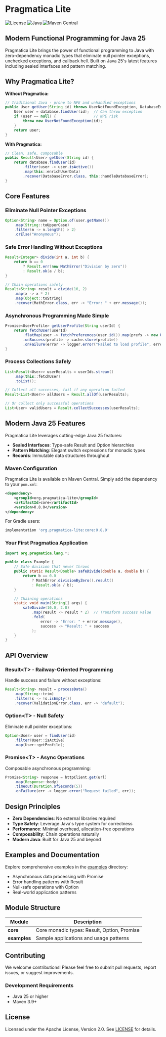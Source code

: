 # Pragmatica Lite

![License](https://img.shields.io/badge/license-Apache%202-blue.svg)
![Java](https://img.shields.io/badge/Java-25-orange.svg)
![Maven Central](https://img.shields.io/badge/Maven-0.8.0-blue.svg)

## Modern Functional Programming for Java 25

Pragmatica Lite brings the power of functional programming to Java with zero-dependency monadic types that eliminate null pointer exceptions, unchecked exceptions, and callback hell. Built on Java 25's latest features including sealed interfaces and pattern matching.

## Why Pragmatica Lite?

**Without Pragmatica:**
```java
// Traditional Java - prone to NPE and unhandled exceptions
public User getUser(String id) throws UserNotFoundException, DatabaseException {
    User user = database.findUser(id);  // Can throw exception
    if (user == null) {                 // NPE risk
        throw new UserNotFoundException(id);
    }
    return user;
}
```

**With Pragmatica:**
```java
// Clean, safe, composable
public Result<User> getUser(String id) {
    return database.findUser(id)
        .filter(user -> user.isActive())
        .map(this::enrichUserData)
        .recover(DatabaseError.class, this::handleDatabaseError);
}
```

## Core Features

### Eliminate Null Pointer Exceptions
```java
Option<String> name = Option.of(user.getName())
    .map(String::toUpperCase)
    .filter(n -> n.length() > 2)
    .orElse("Anonymous");
```

### Safe Error Handling Without Exceptions
```java
Result<Integer> divide(int a, int b) {
    return b == 0
        ? Result.err(new MathError("Division by zero"))
        : Result.ok(a / b);
}

// Chain operations safely
Result<String> result = divide(10, 2)
    .map(x -> x * 2)
    .map(Object::toString)
    .recover(MathError.class, err -> "Error: " + err.message());
```

### Asynchronous Programming Made Simple
```java
Promise<UserProfile> getUserProfile(String userId) {
    return fetchUser(userId)
        .flatMap(user -> fetchPreferences(user.id()).map(prefs -> new UserProfile(user, prefs)))
        .onSuccess(profile -> cache.store(profile))
        .onFailure(error -> logger.error("Failed to load profile", error));
}
```

### Process Collections Safely
```java
List<Result<User>> userResults = userIds.stream()
    .map(this::fetchUser)
    .toList();

// Collect all successes, fail if any operation failed
Result<List<User>> allUsers = Result.allOf(userResults);

// Or collect only successful operations
List<User> validUsers = Result.collectSuccesses(userResults);
```

## Modern Java 25 Features

Pragmatica Lite leverages cutting-edge Java 25 features:

- **Sealed Interfaces**: Type-safe Result and Option hierarchies
- **Pattern Matching**: Elegant switch expressions for monadic types
- **Records**: Immutable data structures throughout

### Maven Configuration

Pragmatica Lite is available on Maven Central. Simply add the dependency to your `pom.xml`:

```xml
<dependency>
    <groupId>org.pragmatica-lite</groupId>
    <artifactId>core</artifactId>
    <version>0.8.0</version>
</dependency>
```

For Gradle users:

```gradle
implementation 'org.pragmatica-lite:core:0.8.0'
```

### Your First Pragmatica Application

```java
import org.pragmatica.lang.*;

public class Example {
    // Safe division that never throws
    public static Result<Double> safeDivide(double a, double b) {
        return b == 0.0
            ? MathError.divisionByZero().result()
            : Result.ok(a / b);
    }

    // Chaining operations
    static void main(String[] args) {
        safeDivide(10.0, 2.0)
            .map(result -> result * 2)  // Transform success value
            .fold(
                error -> "Error: " + error.message(),
                success -> "Result: " + success
            );
    }
}
```

## API Overview

### Result&lt;T&gt; - Railway-Oriented Programming
Handle success and failure without exceptions:

```java
Result<String> result = processData()
    .map(String::trim)
    .filter(s -> !s.isEmpty())
    .recover(ValidationError.class, err -> "default");
```

### Option&lt;T&gt; - Null Safety
Eliminate null pointer exceptions:

```java
Option<User> user = findUser(id)
    .filter(User::isActive)
    .map(User::getProfile);
```

### Promise&lt;T&gt; - Async Operations
Composable asynchronous programming:

```java
Promise<String> response = httpClient.get(url)
    .map(Response::body)
    .timeout(Duration.ofSeconds(5))
    .onFailure(err -> logger.error("Request failed", err));
```

## Design Principles

- **Zero Dependencies**: No external libraries required
- **Type Safety**: Leverage Java's type system for correctness
- **Performance**: Minimal overhead, allocation-free operations
- **Composability**: Chain operations naturally
- **Modern Java**: Built for Java 25 and beyond

## Examples and Documentation

Explore comprehensive examples in the [examples](examples) directory:
- Asynchronous data processing with Promise
- Error handling patterns with Result
- Null-safe operations with Option
- Real-world application patterns

## Module Structure

| Module | Description |
|--------|-------------|
| **core** | Core monadic types: Result, Option, Promise |
| **examples** | Sample applications and usage patterns |

## Contributing

We welcome contributions! Please feel free to submit pull requests, report issues, or suggest improvements.

### Development Requirements
- Java 25 or higher
- Maven 3.9+

## License

Licensed under the Apache License, Version 2.0. See [LICENSE](LICENSE) for details.
